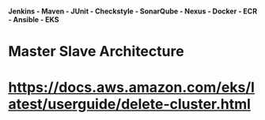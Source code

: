#### Jenkins - Maven - JUnit - Checkstyle - SonarQube - Nexus - Docker - ECR - Ansible - EKS
# Master Slave Architecture

# https://docs.aws.amazon.com/eks/latest/userguide/delete-cluster.html
